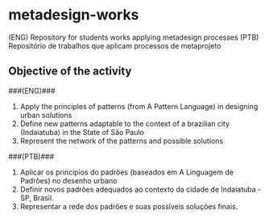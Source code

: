 # metadesign-works

(ENG) Repository for students works applying metadesign processes
(PTB) Repositório de trabalhos que aplicam processos de metaprojeto



## Objective of the activity

###(ENG)###
1. Apply the principles of patterns (from A Pattern Language) in designing urban solutions
2. Define new patterns adaptable to the context of a brazilian city (Indaiatuba) in the State of São Paulo
3. Represent the network of the patterns and possible solutions

###(PTB)###
1. Aplicar os princípios do padrões (baseados em A Linguagem de Padrões) no desenho urbano
2. Definir novos padrões adequados ao contexto da cidade de Indaiatuba - SP, Brasil.
3. Representar a rede dos padrões e suas possíveis soluções finais.


